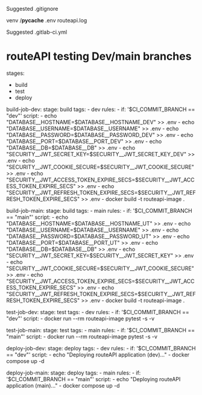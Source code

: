 Suggested .gitignore

venv
/__pycache__
.env
routeapi.log


Suggested .gitlab-ci.yml

# routeAPI testing Dev/main branches
stages:
  - build
  - test
  - deploy

build-job-dev:
  stage: build
  tags:
    - dev
  rules:
    - if: '$CI_COMMIT_BRANCH == "dev"'
  script:
    - echo "DATABASE__HOSTNAME=$DATABASE__HOSTNAME_DEV" >> .env
    - echo "DATABASE__USERNAME=$DATABASE__USERNAME" >> .env
    - echo "DATABASE__PASSWORD=$DATABASE__PASSWORD_DEV" >> .env
    - echo "DATABASE__PORT=$DATABASE__PORT_DEV" >> .env
    - echo "DATABASE__DB=$DATABASE__DB" >> .env
    - echo "SECURITY__JWT_SECRET_KEY=$SECURITY__JWT_SECRET_KEY_DEV" >> .env
    - echo "SECURITY__JWT_COOKIE_SECURE=$SECURITY__JWT_COOKIE_SECURE" >> .env
    - echo "SECURITY__JWT_ACCESS_TOKEN_EXPIRE_SECS=$SECURITY__JWT_ACCESS_TOKEN_EXPIRE_SECS" >> .env
    - echo "SECURITY__JWT_REFRESH_TOKEN_EXPIRE_SECS=$SECURITY__JWT_REFRESH_TOKEN_EXPIRE_SECS" >> .env
    - docker build -t routeapi-image .

build-job-main:
  stage: build
  tags:
    - main
  rules:
    - if: '$CI_COMMIT_BRANCH == "main"'
  script:
    - echo "DATABASE__HOSTNAME=$DATABASE__HOSTNAME_UT" >> .env
    - echo "DATABASE__USERNAME=$DATABASE__USERNAME" >> .env
    - echo "DATABASE__PASSWORD=$DATABASE__PASSWORD_UT" >> .env
    - echo "DATABASE__PORT=$DATABASE__PORT_UT" >> .env
    - echo "DATABASE__DB=$DATABASE__DB" >> .env
    - echo "SECURITY__JWT_SECRET_KEY=$SECURITY__JWT_SECRET_KEY" >> .env
    - echo "SECURITY__JWT_COOKIE_SECURE=$SECURITY__JWT_COOKIE_SECURE" >> .env
    - echo "SECURITY__JWT_ACCESS_TOKEN_EXPIRE_SECS=$SECURITY__JWT_ACCESS_TOKEN_EXPIRE_SECS" >> .env
    - echo "SECURITY__JWT_REFRESH_TOKEN_EXPIRE_SECS=$SECURITY__JWT_REFRESH_TOKEN_EXPIRE_SECS" >> .env
    - docker build -t routeapi-image .

test-job-dev:
  stage: test
  tags:
    - dev
  rules:
    - if: '$CI_COMMIT_BRANCH == "dev"'
  script:
    - docker run --rm routeapi-image pytest -s -v

test-job-main:
  stage: test
  tags:
    - main
  rules:
    - if: '$CI_COMMIT_BRANCH == "main"'
  script:
    - docker run --rm routeapi-image pytest -s -v

deploy-job-dev:
  stage: deploy
  tags:
    - dev
  rules:
    - if: '$CI_COMMIT_BRANCH == "dev"'
  script:
    - echo "Deploying routeAPI application (dev)..."
    - docker compose up -d

deploy-job-main:
  stage: deploy
  tags:
    - main
  rules:
    - if: '$CI_COMMIT_BRANCH == "main"'
  script:
    - echo "Deploying routeAPI application (main)..."
    - docker compose up -d
    
